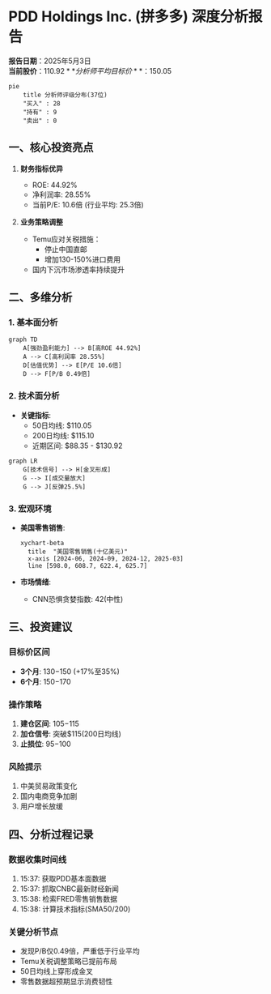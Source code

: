 # PDD Holdings Inc. (拼多多) 深度分析报告

**报告日期**：2025年5月3日  
**当前股价**：$110.92  
**分析师平均目标价**：$150.05  

```mermaid
pie
    title 分析师评级分布(37位)
    "买入" : 28
    "持有" : 9
    "卖出" : 0
```

## 一、核心投资亮点

1. **财务指标优异**
   - ROE: 44.92%
   - 净利润率: 28.55% 
   - 当前P/E: 10.6倍 (行业平均: 25.3倍)

2. **业务策略调整**
   - Temu应对关税措施：
     - 停止中国直邮
     - 增加130-150%进口费用
   - 国内下沉市场渗透率持续提升

## 二、多维分析

### 1. 基本面分析

```mermaid
graph TD
    A[强劲盈利能力] --> B[高ROE 44.92%]
    A --> C[高利润率 28.55%]
    D[估值优势] --> E[P/E 10.6倍]
    D --> F[P/B 0.49倍]
```

### 2. 技术面分析

- **关键指标**:
  - 50日均线: $110.05
  - 200日均线: $115.10
  - 近期区间: $88.35 - $130.92

```mermaid
graph LR
    G[技术信号] --> H[金叉形成]
    G --> I[成交量放大]
    G --> J[反弹25.5%]
```

### 3. 宏观环境

- **美国零售销售**:
  ```mermaid
  xychart-beta
    title  "美国零售销售(十亿美元)"
    x-axis [2024-06, 2024-09, 2024-12, 2025-03]
    line [598.0, 608.7, 622.4, 625.7]    
  ```

- **市场情绪**: 
  - CNN恐惧贪婪指数: 42(中性)

## 三、投资建议

### 目标价区间
- **3个月**: $130-$150 (+17%至35%)
- **6个月**: $150-$170

### 操作策略
1. **建仓区间**: $105-$115
2. **加仓信号**: 突破$115(200日均线)
3. **止损位**: $95-$100

### 风险提示
1. 中美贸易政策变化
2. 国内电商竞争加剧
3. 用户增长放缓

## 四、分析过程记录

### 数据收集时间线
1. 15:37: 获取PDD基本面数据
2. 15:37: 抓取CNBC最新财经新闻
3. 15:38: 检索FRED零售销售数据
4. 15:38: 计算技术指标(SMA50/200)

### 关键分析节点
- 发现P/B仅0.49倍，严重低于行业平均
- Temu关税调整策略已提前布局
- 50日均线上穿形成金叉
- 零售数据超预期显示消费韧性